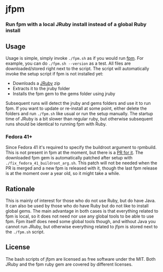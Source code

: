 jfpm
====

### Run fpm with a local JRuby install instead of a global Ruby install

## Usage

Usage is simple, simply invoke `./fpm.sh` as if you would run [fpm](https://github.com/jordansissel/fpm).
For example, you can do `./fpm.sh --version` as a test.
All files are downloaded/stored right next to the script.
The script will automatically invoke the setup script if fpm is not installed yet:

- Downloads a [JRuby](https://github.com/jruby/jruby) zip
- Extracts it to the jruby folder
- Installs the fpm gem to the gems folder using jruby

Subsequent runs will detect the jruby and gems folders and use it to run fpm.
If you want to update or re-install at some point,
either delete the folders and run `./fpm.sh` like usual or run the setup manually.
The startup time of JRuby is a bit slower than regular ruby,
but otherwise subsequent runs should be identical to running fpm with Ruby.

### Fedora 41+

Since Fedora 41 it's required to specify the buildroot argument to rpmbuild.
This is not present in fpm at the moment, but there is a [PR for it](https://github.com/jordansissel/fpm/pull/2082).
The downloaded fpm gem is automatically patched after setup with `./fix_fedora_41_buildroot_arg.sh`.
This patch will not be needed when the PR is merged and a new fpm is released with it,
though the last fpm release is at the moment over a year old, so it might take a while.

## Rationale

This is mainly of interest for those who do not use Ruby, but do have Java.
It can also be used by those who do have Ruby but do not like to install global gems.
The main advantage in both cases is that everything related to fpm is local,
so it does not need nor use any global tools to be able to use fpm.
Fpm itself does need some global tools though, and without Java you cannot run JRuby,
but otherwise everything related to jfpm is stored next to the `./fpm.sh` script.

## License

The bash scripts of jfpm are licensed as free software under the MIT.
Both JRuby and the fpm ruby gem are covered by different licenses.
